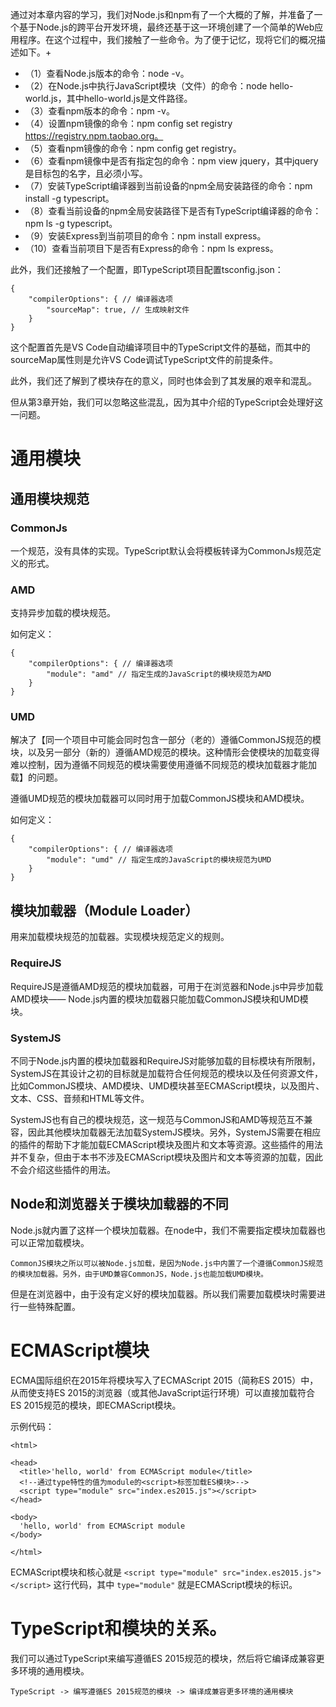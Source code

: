 通过对本章内容的学习，我们对Node.js和npm有了一个大概的了解，并准备了一个基于Node.js的跨平台开发环境，最终还基于这一环境创建了一个简单的Web应用程序。在这个过程中，我们接触了一些命令。为了便于记忆，现将它们的概况描述如下。+
+ （1）查看Node.js版本的命令：node -v。
+ （2）在Node.js中执行JavaScript模块（文件）的命令：node hello-world.js，其中hello-world.js是文件路径。
+ （3）查看npm版本的命令：npm -v。
+ （4）设置npm镜像的命令：npm config set registry https://registry.npm.taobao.org。
+ （5）查看npm镜像的命令：npm config get registry。
+ （6）查看npm镜像中是否有指定包的命令：npm view jquery，其中jquery是目标包的名字，且必须小写。
+ （7）安装TypeScript编译器到当前设备的npm全局安装路径的命令：npm install -g typescript。
+ （8）查看当前设备的npm全局安装路径下是否有TypeScript编译器的命令：npm ls -g typescript。
+ （9）安装Express到当前项目的命令：npm install express。
+ （10）查看当前项目下是否有Express的命令：npm ls express。

此外，我们还接触了一个配置，即TypeScript项目配置tsconfig.json：

```
{
    "compilerOptions": { // 编译器选项
        "sourceMap": true, // 生成映射文件
    }
}
```

这个配置首先是VS Code自动编译项目中的TypeScript文件的基础，而其中的sourceMap属性则是允许VS Code调试TypeScript文件的前提条件。

此外，我们还了解到了模块存在的意义，同时也体会到了其发展的艰辛和混乱。

但从第3章开始，我们可以忽略这些混乱，因为其中介绍的TypeScript会处理好这一问题。

# 通用模块

## 通用模块规范

### CommonJs

一个规范，没有具体的实现。TypeScript默认会将模板转译为CommonJs规范定义的形式。
### AMD
支持异步加载的模块规范。

如何定义：
```
{
    "compilerOptions": { // 编译器选项
        "module": "amd" // 指定生成的JavaScript的模块规范为AMD
    }
}
```
### UMD
解决了【同一个项目中可能会同时包含一部分（老的）遵循CommonJS规范的模块，以及另一部分（新的）遵循AMD规范的模块。这种情形会使模块的加载变得难以控制，因为遵循不同规范的模块需要使用遵循不同规范的模块加载器才能加载】的问题。

遵循UMD规范的模块加载器可以同时用于加载CommonJS模块和AMD模块。

如何定义：
```
{
    "compilerOptions": { // 编译器选项
        "module": "umd" // 指定生成的JavaScript的模块规范为UMD
    }
}
```

## 模块加载器（Module Loader）
用来加载模块规范的加载器。实现模块规范定义的规则。

### RequireJS
RequireJS是遵循AMD规范的模块加载器，可用于在浏览器和Node.js中异步加载AMD模块—— Node.js内置的模块加载器只能加载CommonJS模块和UMD模块。

### SystemJS
不同于Node.js内置的模块加载器和RequireJS对能够加载的目标模块有所限制，SystemJS在其设计之初的目标就是加载符合任何规范的模块以及任何资源文件，比如CommonJS模块、AMD模块、UMD模块甚至ECMAScript模块，以及图片、文本、CSS、音频和HTML等文件。

SystemJS也有自己的模块规范，这一规范与CommonJS和AMD等规范互不兼容，因此其他模块加载器无法加载SystemJS模块。另外，SystemJS需要在相应的插件的帮助下才能加载ECMAScript模块及图片和文本等资源。这些插件的用法并不复杂，但由于本书不涉及ECMAScript模块及图片和文本等资源的加载，因此不会介绍这些插件的用法。

## Node和浏览器关于模块加载器的不同
Node.js就内置了这样一个模块加载器。在node中，我们不需要指定模块加载器也可以正常加载模块。

```
CommonJS模块之所以可以被Node.js加载，是因为Node.js中内置了一个遵循CommonJS规范的模块加载器。另外，由于UMD兼容CommonJS，Node.js也能加载UMD模块。
```

但是在浏览器中，由于没有定义好的模块加载器。所以我们需要加载模块时需要进行一些特殊配置。

# ECMAScript模块

ECMA国际组织在2015年将模块写入了ECMAScript 2015（简称ES 2015）中，从而使支持ES 2015的浏览器（或其他JavaScript运行环境）可以直接加载符合ES 2015规范的模块，即ECMAScript模块。


示例代码：
```
<html>

<head>
  <title>'hello, world' from ECMAScript module</title>
  <!--通过type特性的值为module的<script>标签加载ES模块>-->
  <script type="module" src="index.es2015.js"></script>
</head>

<body>
  'hello, world' from ECMAScript module
</body>

</html>
```

ECMAScript模块和核心就是 `<script type="module" src="index.es2015.js"></script>` 这行代码，其中 `type="module"` 就是ECMAScript模块的标识。

# TypeScript和模块的关系。

我们可以通过TypeScript来编写遵循ES 2015规范的模块，然后将它编译成兼容更多环境的通用模块。
```
TypeScript -> 编写遵循ES 2015规范的模块 -> 编译成兼容更多环境的通用模块
```